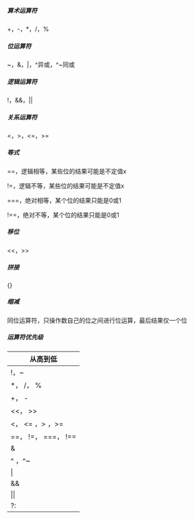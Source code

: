 ##### 算术运算符

+，-，*，/，%

##### 位运算符

~，&，|，^异或，^~同或

##### 逻辑运算符

!，&&，||

##### 关系运算符

<，>，<=，>=

##### 等式

==，逻辑相等，某些位的结果可能是不定值x

!=，逻辑不等，某些位的结果可能是不定值x

===，绝对相等，某个位的结果只能是0或1

!==，绝对不等，某个位的结果只能是0或1

##### 移位

<<，>>

##### 拼接

{}

##### 缩减

同位运算符，只操作数自己的位之间进行位运算，最后结果仅一个位

##### 运算符优先级

| 从高到低            |
| ------------------- |
| !，~                |
| *， /， %           |
| +， -               |
| <<， >>             |
| <， <= ，> ，>=     |
| ==， !=， ===， !== |
| &                   |
| ^ ，^~              |
| \|                  |
| &&                  |
| \|\|                |
| ?:                  |

